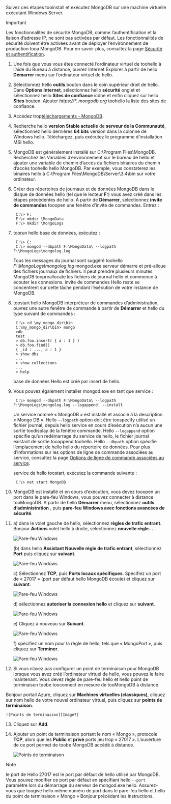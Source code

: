 Suivez ces étapes tooinstall et exécutez MongoDB sur une machine virtuelle exécutant Windows Server.

> [!IMPORTANT]
> Les fonctionnalités de sécurité MongoDB, comme l’authentification et la liaison d’adresse IP, ne sont pas activées par défaut. Les fonctionnalités de sécurité doivent être activées avant de déployer l’environnement de production tooa MongoDB.  Pour en savoir plus, consultez la page [Sécurité et authentification](http://www.mongodb.org/display/DOCS/Security+and+Authentication).
>
>

1. Une fois que vous vous êtes connecté l’ordinateur virtuel de toohello à l’aide du Bureau à distance, ouvrez Internet Explorer à partir de hello **Démarrer** menu sur l’ordinateur virtuel de hello.
2. Sélectionnez hello **outils** bouton dans le coin supérieur droit de hello.  Dans **Options Internet**, sélectionnez hello **sécurité** onglet et sélectionnez hello **Sites de confiance** icône et enfin cliquez sur hello **Sites** bouton. Ajouter *https://\*. mongodb.org* toohello la liste des sites de confiance.
3. Accédez trop[téléchargements - MongoDB](https://www.mongodb.com/download-center#community).
4. Recherche hello **version Stable actuelle** de **serveur de la Communauté**, sélectionnez hello dernières **64 bits** version dans la colonne de Windows hello. Téléchargez, puis exécutez le programme d’installation MSI hello.
5. MongoDB est généralement installé sur C:\Program Files\MongoDB. Recherchez les Variables d’environnement sur le bureau de hello et ajouter une variable de chemin d’accès du fichiers binaires du chemin d’accès toohello hello MongoDB. Par exemple, vous constaterez les binaires hello à C:\Program Files\MongoDB\Server\3.4\bin sur votre ordinateur.
6. Créer des répertoires de journaux et de données MongoDB dans le disque de données hello (tel que le lecteur **F:**) vous avez créé dans les étapes précédentes de hello. À partir de **Démarrer**, sélectionnez **invite de commandes** tooopen une fenêtre d’invite de commandes.  Entrez :

        C:\> F:
        F:\> mkdir \MongoData
        F:\> mkdir \MongoLogs
7. toorun hello base de données, exécutez :

        F:\> C:
        C:\> mongod --dbpath F:\MongoData\ --logpath F:\MongoLogs\mongolog.log

    Tous les messages du journal sont suggéré toohello *F:\MongoLogs\mongolog.log* mongod.exe serveur démarre et pré-alloue des fichiers journaux de fichiers. Il peut prendre plusieurs minutes MongoDB toopreallocate les fichiers de journal hello et commence à écouter les connexions. invite de commandes Hello reste se concentrent sur cette tâche pendant l’exécution de votre instance de MongoDB.
8. toostart hello MongoDB interpréteur de commandes d’administration, ouvrez une autre fenêtre de commande à partir de **Démarrer** et hello du type suivant de commandes :

        C:\> cd \my_mongo_dir\bin  
        C:\my_mongo_dir\bin> mongo  
        >db  
        test
        > db.foo.insert( { a : 1 } )  
        > db.foo.find()  
        { _id : ..., a : 1 }  
        > show dbs  
        ...  
        > show collections  
        ...  
        > help  

    base de données Hello est créé par insert de hello.
9. Vous pouvez également installer mongod.exe en tant que service :

        C:\> mongod --dbpath F:\MongoData\ --logpath F:\MongoLogs\mongolog.log --logappend  --install

    Un service nommé « MongoDB » est installé et associé à la description « Mongo DB ». Hello `--logpath` option doit être toospecify utilisé un fichier journal, depuis hello service en cours d’exécution n’a aucun une sortie toodisplay de la fenêtre commande.  Hello `--logappend` option spécifie qu’un redémarrage du service de hello, le fichier journal existant de sortie tooappend toohello.  Hello `--dbpath` option spécifie l’emplacement de hello hello du répertoire de données. Pour plus d’informations sur les options de ligne de commande associées au service, consultez la page [Options de ligne de commande associées au service][MongoWindowsSvcOptions].

    service de hello toostart, exécutez la commande suivante :

        C:\> net start MongoDB
10. MongoDB est installé et en cours d’exécution, vous devez tooopen un port dans le pare-feu Windows, vous pouvez connecter à distance tooMongoDB.  À partir de hello **Démarrer** menu, sélectionnez **outils d’administration** , puis **pare-feu Windows avec fonctions avancées de sécurité**.
11. a) dans le volet gauche de hello, sélectionnez **règles de trafic entrant**.  Bonjour **Actions** volet hello à droite, sélectionnez **nouvelle règle...** .

    ![Pare-feu Windows][Image1]

    (b) dans hello **Assistant Nouvelle règle de trafic entrant**, sélectionnez **Port** puis cliquez sur **suivant**.

    ![Pare-feu Windows][Image2]

    c) Sélectionnez **TCP**, puis **Ports locaux spécifiques**.  Spécifiez un port de « 27017 » (port par défaut hello MongoDB écoute) et cliquez sur **suivant**.

    ![Pare-feu Windows][Image3]

    d) sélectionnez **autoriser la connexion hello** et cliquez sur **suivant**.

    ![Pare-feu Windows][Image4]

    e) Cliquez à nouveau sur **Suivant**.

    ![Pare-feu Windows][Image5]

    f) spécifiez un nom pour la règle de hello, tels que « MongoPort », puis cliquez sur **Terminer**.

    ![Pare-feu Windows][Image6]

12. Si vous n’avez pas configurer un point de terminaison pour MongoDB lorsque vous avez créé l’ordinateur virtuel de hello, vous pouvez le faire maintenant. Vous devez règle de pare-feu hello et hello point de terminaison toobe tooconnect en mesure de tooMongoDB à distance.

  Bonjour portail Azure, cliquez sur **Machines virtuelles (classiques)**, cliquez sur nom hello de votre nouvel ordinateur virtuel, puis cliquez sur **points de terminaison**.

    ![Points de terminaison][Image7]

13. Cliquez sur **Add**.

14. Ajouter un point de terminaison portant le nom « Mongo », protocole **TCP**, alors que les **Public** et **privé** ports jeu trop « 27017 ». L’ouverture de ce port permet de toobe MongoDB accédé à distance.

    ![Points de terminaison][Image9]

> [!NOTE]
> le port de Hello 27017 est le port par défaut de hello utilisé par MongoDB. Vous pouvez modifier ce port par défaut en spécifiant hello `--port` paramètre lors du démarrage du serveur de mongod.exe hello. Assurez-vous que toogive hello même numéro de port dans le pare-feu hello et hello du point de terminaison « Mongo » Bonjour précédant les instructions.
>
>

[MongoDownloads]: http://www.mongodb.org/downloads

[MongoWindowsSvcOptions]: http://www.mongodb.org/display/DOCS/Windows+Service


[Image1]: ./media/install-and-run-mongo-on-win2k8-vm/WinFirewall1.png
[Image2]: ./media/install-and-run-mongo-on-win2k8-vm/WinFirewall2.png
[Image3]: ./media/install-and-run-mongo-on-win2k8-vm/WinFirewall3.png
[Image4]: ./media/install-and-run-mongo-on-win2k8-vm/WinFirewall4.png
[Image5]: ./media/install-and-run-mongo-on-win2k8-vm/WinFirewall5.png
[Image6]: ./media/install-and-run-mongo-on-win2k8-vm/WinFirewall6.png
[Image7]: ./media/install-and-run-mongo-on-win2k8-vm/menusendpointadd.png
<!-- Removed 03/08/2017. Not in new portal. -->
<!-- [Image8]: ./media/install-and-run-mongo-on-win2k8-vm/WinVmAddEndpoint2.png
-->
[Image9]: ./media/install-and-run-mongo-on-win2k8-vm/newendpointdetails.png

